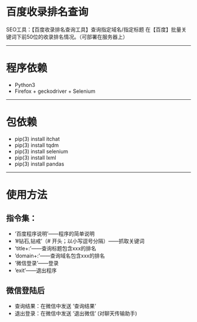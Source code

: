 # 百度收录排名查询
SEO工具：【百度收录排名查询工具】查询指定域名/指定标题 在【百度】批量关键词下前50位的收录排名情况。（可部署在服务器上）

--- 

# 程序依赖
- Python3
- Firefox + geckodriver + Selenium

---

# 包依赖
- pip(3) install itchat
- pip(3) install tqdm
- pip(3) install selenium
- pip(3) install lxml
- pip(3) install pandas

---

# 使用方法
## 指令集：
- ’百度程序说明’——程序的简单说明
- ’#钻石,钻戒’（# 开头；以小写逗号分隔）——抓取关键词
- ’title+:’——查询标题包含xxx的排名
- ’domain+:’——查询域名包含xxx的排名
- ’微信登录’——登录
- ’exit’——退出程序

## 微信登陆后
- 查询结果：在微信中发送 ’查询结果’
- 退出登录：在微信中发送 ’退出微信’ (对聊天传输助手)
